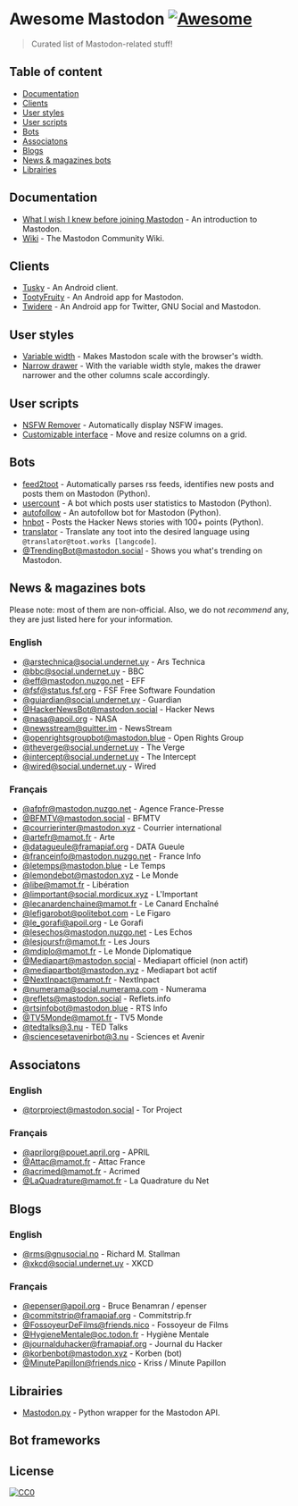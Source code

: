 # Awesome Mastodon [![Awesome](https://cdn.rawgit.com/sindresorhus/awesome/d7305f38d29fed78fa85652e3a63e154dd8e8829/media/badge.svg)](https://github.com/sindresorhus/awesome)

> Curated list of Mastodon-related stuff!

## Table of content

* [Documentation](#documentation)
* [Clients](#clients)
* [User styles](#user-styles)
* [User scripts](#user-scripts)
* [Bots](#bots)
* [Associatons](#associatons)
* [Blogs](#blogs)
* [News & magazines bots](#news-magazines-bots)
* [Librairies](#librairies)

## Documentation

* [What I wish I knew before joining Mastodon](https://hackernoon.com/what-i-wish-i-knew-before-joining-mastodon-7a17e7f12a2b) - An introduction to Mastodon.
* [Wiki](https://en.mstdn.wiki/Main_Page) - The Mastodon Community Wiki.

## Clients

* [Tusky](https://play.google.com/store/apps/details?id=com.keylesspalace.tusky) - An Android client.
* [TootyFruity](https://play.google.com/store/apps/details?id=ch.kevinegli.tootyfruity221258) - An Android app for Mastodon.
* [Twidere](https://f-droid.org/repository/browse/?fdid=org.mariotaku.twidere) - An Android app for Twitter, GNU Social and Mastodon.

## User styles

* [Variable width](https://userstyles.org/styles/139721/mastodon-variable-width) - Makes Mastodon scale with the browser's width.
* [Narrow drawer](https://userstyles.org/styles/141457/mastodon-dynamic-wide-columns-narrow-drawer) - With the variable width style, makes the drawer narrower and the other columns scale accordingly.

## User scripts

* [NSFW Remover](https://greasyfork.org/fr/scripts/29228-mastodon-nsfw-remover) - Automatically display NSFW images.
* [Customizable interface](https://openuserjs.org/scripts/bl00m/Mastodon_Customizable_Interface) - Move and resize columns on a grid.

## Bots

* [feed2toot](https://gitlab.com/chaica/feed2toot) - Automatically parses rss feeds, identifies new posts and posts them on Mastodon (Python).
* [usercount](https://github.com/josefkenny/usercount) - A bot which posts user statistics to Mastodon (Python).
* [autofollow](https://github.com/gled-rs/mastodon-autofollow) - An autofollow bot for Mastodon (Python).
* [hnbot](https://github.com/raymestalez/mastodon-hnbot) - Posts the Hacker News stories with 100+ points (Python).
* [translator](https://christopher.su/projects/translator/) - Translate any toot into the desired language using `@translator@toot.works [langcode]`.
* [@TrendingBot@mastodon.social](https://mastodon.social/@TrendingBot) - Shows you what's trending on Mastodon.

## News & magazines bots

Please note: most of them are non-official. Also, we do not *recommend* any, they are just listed here for your information.

### English

* [@arstechnica@social.undernet.uy](https://social.undernet.uy/arstechnica) - Ars Technica
* [@bbc@social.undernet.uy](https://social.undernet.uy/bbc) - BBC
* [@eff@mastodon.nuzgo.net](https://mastodon.nuzgo.net/@eff) - EFF
* [@fsf@status.fsf.org](https://status.fsf.org/fsf) - FSF Free Software Foundation
* [@guiardian@social.undernet.uy](https://social.undernet.uy/guardian) - Guardian
* [@HackerNewsBot@mastodon.social](https://mastodon.social/@HackerNewsBot) - Hacker News
* [@nasa@apoil.org](https://apoil.org/@nasa) - NASA
* [@newsstream@quitter.im](https://quitter.im/newsstream) - NewsStream
* [@openrightsgroupbot@mastodon.blue](https://mastodon.blue/@openrightsgroupbot) - Open Rights Group
* [@theverge@social.undernet.uy](https://social.undernet.uy/theverge) - The Verge
* [@intercept@social.undernet.uy](https://social.undernet.uy/intercept) - The Intercept
* [@wired@social.undernet.uy](https://social.undernet.uy/wired) - Wired

### Français

* [@afpfr@mastodon.nuzgo.net](https://mastodon.nuzgo.net/@afpfr) - Agence France-Presse
* [@BFMTV@mastodon.social](https://mastodon.social/@BFMTV) - BFMTV
* [@courrierinter@mastodon.xyz](https://mastodon.xyz/@courrierinter) - Courrier international
* [@artefr@mamot.fr](https://mamot.fr/@artefr) - Arte
* [@datagueule@framapiaf.org](https://framapiaf.org/@datagueule) - DATA Gueule
* [@franceinfo@mastodon.nuzgo.net](https://mastodon.nuzgo.net/@franceinfo) - France Info
* [@letemps@mastodon.blue](https://mastodon.blue/@letemps) - Le Temps
* [@lemondebot@mastodon.xyz](https://mastodon.xyz/@lemondebot) - Le Monde
* [@libe@mamot.fr](https://mamot.fr/@libe) - Libération
* [@limportant@social.mordicux.xyz](https://social.mordicux.xyz/@limportant) - L'Important
* [@lecanardenchaine@mamot.fr](https://mamot.fr/@lecanardenchaine) - Le Canard Enchaîné
* [@lefigarobot@politebot.com](https://politebot.com/@lefigarobot) - Le Figaro
* [@le_gorafi@apoil.org](https://apoil.org/@le_gorafi) - Le Gorafi
* [@lesechos@mastodon.nuzgo.net](https://mastodon.nuzgo.net/@lesechos) - Les Echos
* [@lesjoursfr@mamot.fr](https://mamot.fr/@lesjoursfr) - Les Jours
* [@mdiplo@mamot.fr](https://mamot.fr/@mdiplo) - Le Monde Diplomatique
* [@Mediapart@mastodon.social](https://mastodon.social/@Mediapart) - Mediapart officiel (non actif)
* [@mediapartbot@mastodon.xyz](https://mastodon.xyz/@mediapartbot) - Mediapart bot actif
* [@NextInpact@mamot.fr](https://mamot.fr/@NextInpact) - NextInpact
* [@numerama@social.numerama.com](https://social.numerama.com/@numerama) - Numerama
* [@reflets@mastodon.social](https://mastodon.social/@reflets) - Reflets.info
* [@rtsinfobot@mastodon.blue](https://mastodon.blue/@rtsinfobot) - RTS Info
* [@TV5Monde@mamot.fr](https://mamot.fr/@TV5Monde) - TV5 Monde
* [@tedtalks@3.nu](https://3.nu/@tedtalks) - TED Talks
* [@sciencesetavenirbot@3.nu](https://3.nu/@sciencesetavenir) - Sciences et Avenir

## Associatons

### English

* [@torproject@mastodon.social](https://mastodon.social/@torproject) - Tor Project

### Français

* [@aprilorg@pouet.april.org](https://april.org/@aprilorg) - APRIL
* [@Attac@mamot.fr](https://mamot.fr/@Attac) - Attac France
* [@acrimed@mamot.fr](https://mamot.fr/@acrimed) - Acrimed
* [@LaQuadrature@mamot.fr](https://mamot.fr/@LaQuadrature) - La Quadrature du Net

## Blogs

### English

* [@rms@gnusocial.no](https://gnusocial.no/rms) - Richard M. Stallman
* [@xkcd@social.undernet.uy](https://social.undernet.uy/xkcd) - XKCD

### Français
* [@epenser@apoil.org](https://apoil.org/@epenser) - Bruce Benamran / epenser
* [@commitstrip@framapiaf.org](https://framapiaf.org/@commitstrip) - Commitstrip.fr
* [@FossoyeurDeFilms@friends.nico](https://friends.nico/@FossoyeurdeFilms) - Fossoyeur de Films
* [@HygieneMentale@oc.todon.fr](https://oc.todon.fr/@HygieneMentale) - Hygiène Mentale
* [@journalduhacker@framapiaf.org](https://framapiaf.org/@journalduhacker) - Journal du Hacker
* [@korbenbot@mastodon.xyz](https://mastodon.xyz/@korbenbot) - Korben (bot)
* [@MinutePapillon@friends.nico](https://friends.nico/@MinutePapillon) - Kriss / Minute Papillon

## Librairies

* [Mastodon.py](https://github.com/halcy/Mastodon.py) - Python wrapper for the Mastodon API.

## Bot frameworks


## License

[![CC0](http://mirrors.creativecommons.org/presskit/buttons/88x31/svg/cc-zero.svg)](https://creativecommons.org/publicdomain/zero/1.0/)
